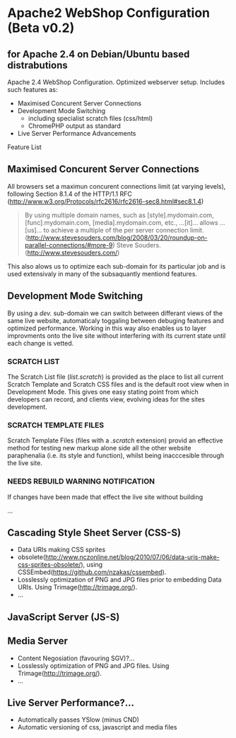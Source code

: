 Apache2 WebShop Configuration (Beta v0.2)
=========================================
## for Apache 2.4 on Debian/Ubuntu based distrabutions
Apache 2.4 WebShop Configuration. Optimized webserver setup.
 Includes such features as:
 - Maximised Concurent Server Connections
 - Development Mode Switching
   - including specialist scratch files (css/html)
   - ChromePHP  output as standard
 - Live Server Performance Advancements

Feature List

Maximised Concurent Server Connections
--------------------------------------
All browsers set a maximun concurent connections limit (at varying levels),
following Section 8.1.4 of the HTTP/1.1 RFC
(http://www.w3.org/Protocols/rfc2616/rfc2616-sec8.html#sec8.1.4)

> By using multiple domain names, such as
> [style].mydomain.com, [func].mydomain.com, [media].mydomain.com, etc., &hellip;[it]&hellip; allows &hellip;[us]&hellip;
> to achieve a multiple of the per server connection limit.
> (http://www.stevesouders.com/blog/2008/03/20/roundup-on-parallel-connections/#more-9)
> Steve Souders. (http://www.stevesouders.com/)

This also alows us to optimize each sub-domain for its particular job and is used
extensivaly in many of the subsaquantly mentiond features.

Development Mode Switching
--------------------------
By using a *dev.* sub-domain we can switch between differant views of
the same live website, automaticaly toggaling between debuging features and
optimized performance. Working in this way also enables us to layer improvments
onto the live site without interfering with its current state until each
change is vetted.

### SCRATCH LIST
The Scratch List file (*list.scratch*) is provided as the
place to list all current Scratch Template and Scratch CSS files and is
the default root view when in Development Mode. This gives one easy
stating point from which developers can record, and clients view,
evolving ideas for the sites development.

### SCRATCH TEMPLATE FILES
Scratch Template Files (files with a *.scratch* extension)
provid an effective method for testing new markup alone side all the
other website paraphenalia (i.e. its style and function), whilst being
inacccesible through the live site.

### NEEDS REBUILD WARNING NOTIFICATION
If changes have been made that effect the live site without building

...

Cascading Style Sheet Server (CSS-S)
------------------------------------

 - Data URIs making CSS sprites
 - obsolete(http://www.nczonline.net/blog/2010/07/06/data-uris-make-css-sprites-obsolete/), using
CSSEmbed(https://github.com/nzakas/cssembed).
 - Losslessly optimization of PNG and JPG files prior to embedding Data URIs. Using
Trimage(http://trimage.org/).
 - ...

JavaScript Server (JS-S)
------------------------

Media Server
------------

 - Content Negosiation (favouring SGV)?...
 - Losslessly optimization of PNG and JPG files. Using Trimage(http://trimage.org/).
 - ...

Live Server Performance?...
---------------------------

 - Automatically passes YSlow (minus CND)
 - Automatic versioning of css, javascript and media files
